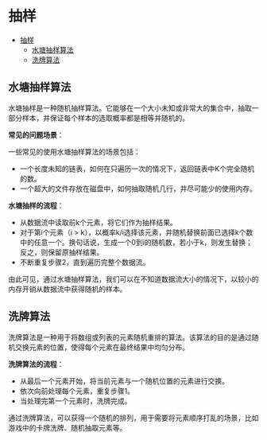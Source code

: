 # 抽样

- [抽样](#抽样)
  - [水塘抽样算法](#水塘抽样算法)
  - [洗牌算法](#洗牌算法)

## 水塘抽样算法

水塘抽样是一种随机抽样算法。它能够在一个大小未知或非常大的集合中，抽取一部分样本，并保证每个样本的选取概率都是相等并随机的。

**常见的问题场景**：

一些常见的使用水塘抽样算法的场景包括：

- 一个长度未知的链表，如何在只遍历一次的情况下，返回链表中K个完全随机的数。
- 一个超大的文件存放在磁盘中，如何抽取随机几行，并尽可能少的使用内存。

**水塘抽样的流程**：

- 从数据流中读取前k个元素，将它们作为抽样结果。
- 对于第i个元素（i > k），以概率k/i选择该元素，并随机替换前面已选择k个数中的任意一个。换句话说，生成一个0到i的随机数，若小于k，则发生替换；反之，则保留原抽样结果。
- 不断重复步骤2，直到遍历完整个数据流。

由此可见，通过水塘抽样算法，我们可以在不知道数据流大小的情况下，以较小的内存开销从数据流中获得随机的样本。

## 洗牌算法

洗牌算法是一种用于将数组或列表的元素随机重排的算法。该算法的目的是通过随机交换元素的位置，使得每个元素在最终结果中均匀分布。

**洗牌算法的流程**：

- 从最后一个元素开始，将当前元素与一个随机位置的元素进行交换。
- 依次向前处理每个元素，重复步骤1。
- 当处理完第一个元素时，洗牌完成。

通过洗牌算法，可以获得一个随机的排列，用于需要将元素顺序打乱的场景，比如游戏中的卡牌洗牌、随机抽取元素等。
